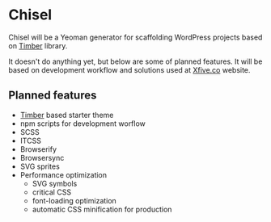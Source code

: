 # Chisel
Chisel will be a Yeoman generator for scaffolding WordPress projects based on [Timber](http://upstatement.com/timber/) library.

It doesn't do anything yet, but below are some of planned features. It will be based on development workflow and solutions used at [Xfive.co](https://www.xfive.co/) website.

## Planned features
- [Timber](http://upstatement.com/timber/) based starter theme
- npm scripts for development worflow
- SCSS
- ITCSS
- Browserify
- Browsersync
- SVG sprites
- Performance optimization
  - SVG symbols
  - critical CSS
  - font-loading optimization
  - automatic CSS minification for production


